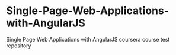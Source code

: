 # Single-Page-Web-Applications-with-AngularJS
Single Page Web Applications with AngularJS coursera course test repository
